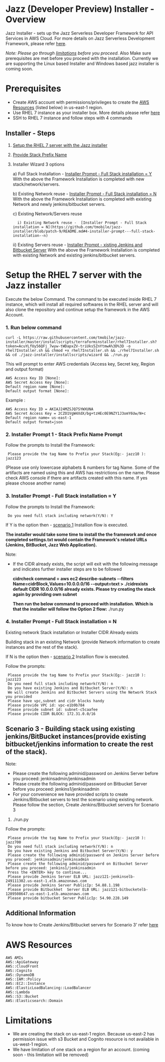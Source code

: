 # Jazz (Developer Preview) Installer - Overview

Jazz Installer - sets up the Jazz Serverless Developer Framework for API Services in AWS Cloud.
For more details on Jazz Serverless Development Framework, please refer [here](https://github.com/tmobile/jazz-core/wiki).

*Note: Please go through [limitations](#limitations) before you proceed.*
       Also Make sure prerequisites are met before you proceed with the installation.
       Currently we are supporting the Linux based Installer and Windows based jazz installer is coming soon. 

# Prerequisites
* Create AWS account with permissions/privileges to create the 
  [AWS Resources](#aws-resources) (listed below) in us-east-1 region. 
* Use RHEL 7 instance as your installer box. More details please refer [here](https://github.com/tmobile/jazz-installer/wiki/Launch-AWS-RHEL7-Instance-for-Installer)
* SSH to RHEL 7 instance and follow steps with 4 commands


## Installer - Steps
1) [Setup the RHEL 7 server with the Jazz installer](https://github.com/tmobile/jazz-installer/blob/patch-9/README.md#setup-the-rhel-7-server-with-the-jazz-installer)
2) [Provide Stack Prefix Name ](https://github.com/tmobile/jazz-installer/blob/patch-9/README.md#2-installer-prompt-1---stack-prefix-name-prompt)
3) Installer Wizard 3 options

     a) Full Stack Installation - [Installer Prompt - Full Stack installation = Y](https://github.com/tmobile/jazz-installer/blob/patch-9/README.md#3-installer-prompt---full-stack-installation--y)
     With the above the Framework Installation is completed with new stack/network/servers.

     b) Existing Network reuse - [Installer Prompt - Full Stack installation = N](https://github.com/tmobile/jazz-installer/blob/patch-9/README.md#4-installer-prompt---full-stack-installation--n)
     With the above the Framework Installation is completed with existing Network and newly jenkins/bitbucket servers.

     c) Existing Network/Servers reuse 
     
         i) Existing Network reuse -  [Installer Prompt - Full Stack installation = N](https://github.com/tmobile/jazz-installer/blob/patch-9/README.md#4-installer-prompt---full-stack-installation--n)
	 
	 ii) Existing Servers reuse - [Installer Prompt - xisting Jenkins and Bitbucket Server]()
     With the above the Framework Installation is completed with existing Network and existing jenkins/bitbucket servers.


# Setup the RHEL 7 server with the Jazz installer

Execute the below Command. The command to be executed inside RHEL 7 instance, which will install all required softwares in the RHEL server and will also clone the repository and continue setup the framework in the AWS Account.

### 1. Run below command
    curl -L https://raw.githubusercontent.com/tmobile/jazz-installer/master/installscripts/terraforminstaller/rhel7Installer.sh?token=AcuYLfUy56QFj_7wyw-tWDapxZV-triUks5ZnYtmwA%3D%3D -o rhel7Installer.sh && chmod +x rhel7Installer.sh && ./rhel7Installer.sh && cd ./jazz-installer/installscripts/wizard && ./run.py
  
This will prompt to enter AWS credentials (Access key, Secret key, Region and output format)

    AWS Access Key ID [None]:
    AWS Secret Access Key [None]:
    Default region name [None]:
    Default output format [None]: 
		
Example : 

    AWS Access Key ID = AKIAJ24MZSJQ7SYWXUNA
    AWS Secret Access Key = 2CZO1VgW4XdX/bg+tzHEc0E9NZY1J3omY6Uw/N+c
    Default region name= us-east-1
    Default output format=json

 ### 2. Installer Prompt 1 - Stack Prefix Name Prompt
  Follow the prompts to Install the Framework: 
  
     Please provide the tag Name to Prefix your Stack(Eg:- jazz10 ): jazz123
 
  (Please use only lowercase alphabets & numbers for tag Name. Some of the artifacts are named using this and AWS has restrictions on the name. Please check AWS console if there are artifacts created with this name. If yes please choose another name)
 

 ### 3. Installer Prompt - Full Stack installation = Y

 Follow the prompts to Install the Framework: 
 
     Do you need full stack including network(Y/N): Y
     
   If Y is the option then - [scenario 1](https://github.com/tmobile/jazz-installer/wiki/Jazz-Installation-scenarios#scenario-1---building-full-stack-network-instances-and-the-rest-of-the-stack) Installion flow is executed.

   **The installer would take some time to install the the framework and once completed settings.txt would contain the Framework's related URLs (Jenkins, BitBucket, Jazz Web Application).**


 Note: 
 * If the CIDR already exists, the script will exit with the following message and indicates further installer steps are to be followed
 
     **cidrcheck command =  aws ec2 describe-subnets --filters Name=cidrBlock,Values=10.0.0.0/16 --output=text > ./cidrexists
     default CIDR 10.0.0.0/16 already exists. Please try creating the stack again by providing own subnet**

   **Then run the below command to proceed with installation. Which is that the installer will follow the Option 2 flow:**
     ./run.py

 ### 4. Installer Prompt - Full Stack installation = N 
 
 Existing network Stack installation or Installer CIDR Already exists

 Building stack in an existing Network (provide Network information to create instances and the rest of the stack).
 
     
   If N is the option then - [scenario 2](https://github.com/tmobile/jazz-installer/wiki/Jazz-Installation-scenarios#scenario-2---building-stack-in-an-existing-network-provide-network-information-to-create-instances-and-the-rest-of-the-stack) Installion flow is executed.

Follow the prompts:

     Please provide the tag Name to Prefix your Stack(Eg:- jazz10 ): jazz123
     Do you need full stack including network(Y/N): n
     Do you have existing Jenkins and Bitbucket Server(Y/N): n
     We will create Jenkins and Bitbucket Servers using the Network Stack you provided
     Please have vpc,subnet and cidr blocks handy
     Please provide VPC id: vpc-e1b9b784
     Please provide subnet id: subnet-c5caafee
     Please provide CIDR BLOCK: 172.31.0.0/16
     
## Scenario 3 - Building stack using existing jenkins/BitBucket instances(provide existing bitbucket/jenkins information to create the rest of the stack).

Note: 

* Please create the following adminid/password on Jenkins Server before you proceed: jenkinsadmin/jenkinsadmin
* Please create the following adminid/password on Bitbucket Server before you proceed: jenkins1/jenkinsadmin
* For your convenience we have provided scripts to create Jenkins/Bitbucket servers to test the scenario using existing network.
Please follow the section,
Create Jenkins/Bitbucket servers for Scenario 3

1. ./run.py

Follow the prompts:

     Please provide the tag Name to Prefix your Stack(Eg:- jazz10 ): jazz700
     Do you need full stack including network(Y/N): n
     Do you have existing Jenkins and Bitbucket Server(Y/N): y
     Please create the following adminid/password on Jenkins Server before you proceed: jenkinsadmin/jenkinsadmin
     Please create the following adminid/password on Bitbucket Server before you proceed: jenkins1/jenkinsadmin
     Press the <ENTER> key to continue...
     Please provide Jenkins Server ELB URL: jazz121-jenkinselb-249111302.us-east-1.elb.amazonaws.com
     Please provide Jenkins Server PublicIp: 54.88.1.198
     Please provide Bitbuckket  Server ELB URL: jazz121-bitbucketelb-1289508647.us-east-1.elb.amazonaws.com
     Please provide bitbucket Server PublicIp: 54.90.228.149




## Additional Information

To know how to 
Create Jenkins/Bitbucket servers for Scenario 3' refer [here](https://github.com/tmobile/jazz-installer/wiki/Jazz-Installation-scenarios#create-jenkinsbitbucket-servers-for-scenario-3)


    
# AWS Resources 
    AWS AMIs
    AWS::ApiGateway
    AWS::CloudFront
    AWS::Cognito
    AWS::DynamoDB
    AWS::IAM::Policy
    AWS::EC2::Instance
    AWS::ElasticLoadBalancing::LoadBalancer
    AWS::Lambda
    AWS::S3::Bucket
    AWS::Elasticsearch::Domain

# Limitations
* We are creating the stack on us-east-1 region. Because us-east-2 has permission issue with s3 Bucket and Cognito resource is not available in us-west-1 region.
* We have limitation of one stack on a region for an account. (coming soon - this limitation will be removed)

